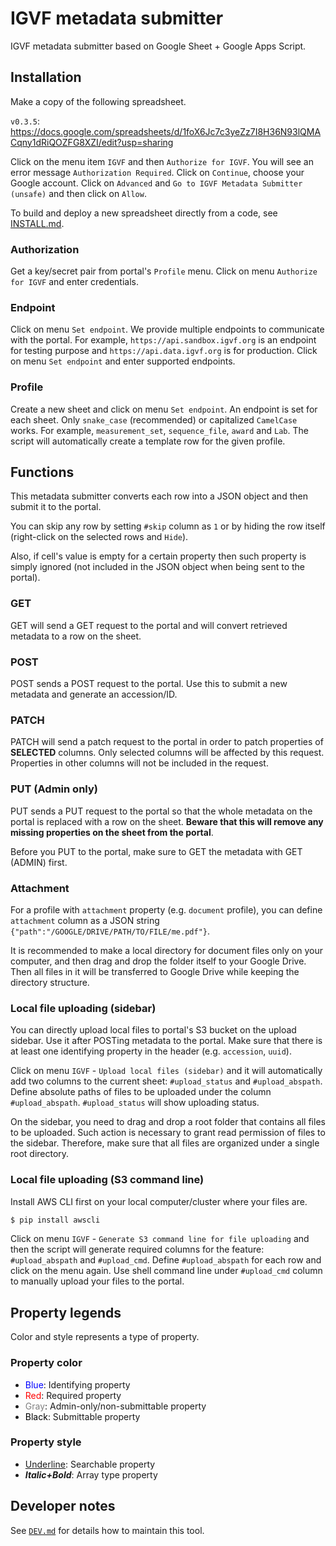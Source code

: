 # IGVF metadata submitter

IGVF metadata submitter based on Google Sheet + Google Apps Script.


## Installation

Make a copy of the following spreadsheet.

`v0.3.5`: https://docs.google.com/spreadsheets/d/1foX6Jc7c3yeZz7I8H36N93lQMACqny1dRiQOZFG8XZI/edit?usp=sharing

Click on the menu item `IGVF` and then `Authorize for IGVF`. You will see an error message `Authorization Required`. Click on `Continue`, choose your Google account. Click on `Advanced` and `Go to IGVF Metadata Submitter (unsafe)` and then click on `Allow`.

To build and deploy a new spreadsheet directly from a code, see [INSTALL.md](docs/INSTALL.md).

### Authorization

Get a key/secret pair from portal's `Profile` menu. Click on menu `Authorize for IGVF` and enter credentials.


### Endpoint

Click on menu `Set endpoint`. We provide multiple endpoints to communicate with the portal. For example, `https://api.sandbox.igvf.org` is an endpoint for testing purpose and `https://api.data.igvf.org` is for production. Click on menu `Set endpoint` and enter supported endpoints.


### Profile

Create a new sheet and click on menu `Set endpoint`. An endpoint is set for each sheet. Only `snake_case` (recommended) or capitalized `CamelCase` works. For example, `measurement_set`, `sequence_file`, `award` and `Lab`. The script will automatically create a template row for the given profile.


## Functions

This metadata submitter converts each row into a JSON object and then submit it to the portal.

You can skip any row by setting `#skip` column as `1` or by hiding the row itself (right-click on the selected rows and `Hide`).

Also, if cell's value is empty for a certain property then such property is simply ignored (not included in the JSON object when being sent to the portal).

### GET

GET will send a GET request to the portal and will convert retrieved metadata to a row on the sheet.

### POST

POST sends a POST request to the portal. Use this to submit a new metadata and generate an accession/ID.

### PATCH

PATCH will send a patch request to the portal in order to patch properties of **SELECTED** columns. Only selected columns will be affected by this request. Properties in other columns will not be included in the request.

### PUT (Admin only)

PUT sends a PUT request to the portal so that the whole metadata on the portal is replaced with a row on the sheet. **Beware that this will remove any missing properties on the sheet from the portal**.

Before you PUT to the portal, make sure to GET the metadata with GET (ADMIN) first.


### Attachment

For a profile with `attachment` property (e.g. `document` profile), you can define `attachment` column as a JSON string `{"path":"/GOOGLE/DRIVE/PATH/TO/FILE/me.pdf"}`.

It is recommended to make a local directory for document files only on your computer, and then drag and drop the folder itself to your Google Drive. Then all files in it will be transferred to Google Drive while keeping the directory structure.


### Local file uploading (sidebar)

You can directly upload local files to portal's S3 bucket on the upload sidebar. Use it after POSTing metadata to the portal. Make sure that there is at least one identifying property in the header (e.g. `accession`, `uuid`).

Click on menu `IGVF` - `Upload local files (sidebar)` and it will automatically add two columns to the current sheet: `#upload_status` and `#upload_abspath`. Define absolute paths of files to be uploaded under the column `#upload_abspath`. `#upload_status` will show uploading status.

On the sidebar, you need to drag and drop a root folder that contains all files to be uploaded. Such action is necessary to grant read permission of files to the sidebar. Therefore, make sure that all files are organized under a single root directory.


### Local file uploading (S3 command line)

Install AWS CLI first on your local computer/cluster where your files are.

```bash
$ pip install awscli
```

Click on menu `IGVF` - `Generate S3 command line for file uploading` and then the script will generate required columns for the feature: `#upload_abspath` and `#upload_cmd`. Define `#upload_abspath` for each row and click on the menu again. Use shell command line under `#upload_cmd` column to manually upload your files to the portal.


## Property legends

Color and style represents a type of property.

### Property color

- <span style="color:blue">Blue</span>: Identifying property
- <span style="color:red">Red</span>: Required property
- <span style="color:gray">Gray</span>: Admin-only/non-submittable property
- <span style="color:black">Black</span>: Submittable property

### Property style

- <span style="text-decoration:underline">Underline</span>: Searchable property
- ***Italic+Bold***: Array type property


## Developer notes

See [`DEV.md`](docs/DEV.md) for details how to maintain this tool.
